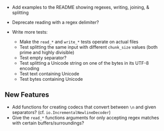 - Add examples to the README showing regexes, writing, joining, & splitting

- Deprecate reading with a regex delimiter?

- Write more tests:
    - Make the `read_*` and `write_*` tests operate on actual files
    - Test splitting the same input with different `chunk_size` values (both
      prime and highly divisible)
    - Test empty separator?
    - Test splitting a Unicode string on one of the bytes in its UTF-8 encoding
    - Test text containing Unicode
    - Test bytes containing Unicode


New Features
------------
- Add functions for creating codecs that convert between `\n` and given
  separators? (cf. `io.IncrementalNewlineDecoder`)
- Give the `read_*` functions arguments for only accepting regex matches with
  certain buffers/surroundings?
